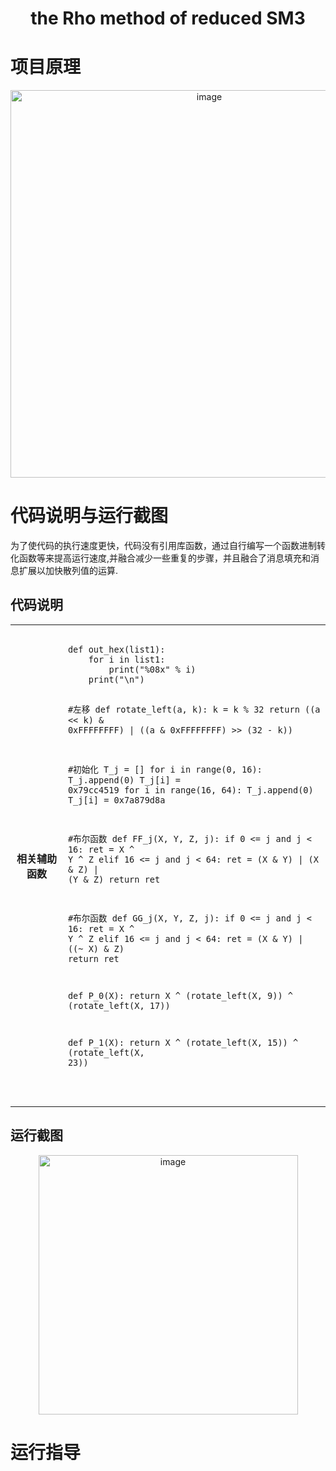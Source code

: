 <h1 align="center">the Rho method of reduced SM3</h1>

# 项目原理
<div align=center><img width="620" alt="image" src="https://user-images.githubusercontent.com/109843978/181232230-a58123f7-8703-484d-ad31-ad9a3d652105.png"></div>

# 代码说明与运行截图
为了使代码的执行速度更快，代码没有引用库函数，通过自行编写一个函数进制转化函数等来提高运行速度,并融合减少一些重复的步骤，并且融合了消息填充和消息扩展以加快散列值的运算.
## 代码说明

<div align=center>
<table>
<tr>
<th>相关辅助函数</th>
<td>
<pre>
<code>
def out_hex(list1):
    for i in list1:
        print("%08x" % i)
    print("\n")

#左移
def rotate_left(a, k):
    k = k % 32
    return ((a << k) & 0xFFFFFFFF) | ((a & 0xFFFFFFFF) >> (32 - k))

#初始化
T_j = []
for i in range(0, 16):
    T_j.append(0)
    T_j[i] = 0x79cc4519
for i in range(16, 64):
    T_j.append(0)
    T_j[i] = 0x7a879d8a

#布尔函数
def FF_j(X, Y, Z, j):
    if 0 <= j and j < 16:
        ret = X ^ Y ^ Z
    elif 16 <= j and j < 64:
        ret = (X & Y) | (X & Z) | (Y & Z)
    return ret

#布尔函数
def GG_j(X, Y, Z, j):
    if 0 <= j and j < 16:
        ret = X ^ Y ^ Z
    elif 16 <= j and j < 64:
        ret = (X & Y) | ((~ X) & Z)
    return ret

def P_0(X):
    return X ^ (rotate_left(X, 9)) ^ (rotate_left(X, 17))

def P_1(X):
    return X ^ (rotate_left(X, 15)) ^ (rotate_left(X, 23))

</code>
</pre>
</td>
</tr>
</table>
</div>


## 运行截图
<div align=center><img width="415" alt="image" src="https://user-images.githubusercontent.com/109843978/181228518-fe9e6956-b8f6-4df2-8396-9ff5b2f3608c.png"></div>


# 运行指导












